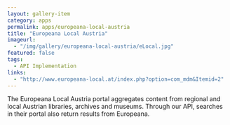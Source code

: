 ```yaml
---
layout: gallery-item
category: apps
permalink: apps/europeana-local-austria
title: "Europeana Local Austria"
imageurl:
  - "/img/gallery/europeana-local-austria/eLocal.jpg"
featured: false
tags: 
  - API Implementation
links:
  - "http://www.europeana-local.at/index.php?option=com_mdm&Itemid=2"
---
```


The Europeana Local Austria portal aggregates content from regional and local Austrian libraries, archives and museums. Through our API, searches in their portal also return results from Europeana.